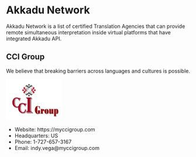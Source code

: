 # Akkadu Network
Akkadu Network is a list of certified Translation Agencies that can provide remote simultaneous interpretation inside virtual platforms that have integrated Akkadu API.


## CCI Group
We believe that breaking barriers across languages and cultures is possible.

<img src="../images/logos/CCIGroup.PNG" alt="CCIGroup" width=30%>

<ul>
<li>Website: https://myccigroup.com</li>
<li>Headquarters: US</li>
<li>Phone: 1-727-657-3167</li>
<li>Email: indy.vega@myccigroup.com</li>
</ul>
